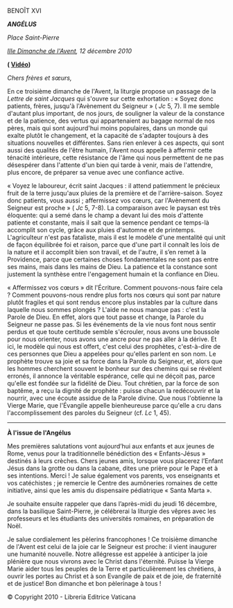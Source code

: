 BENOÎT XVI

***ANGÉLUS***

*Place Saint-Pierre*

*[IIIe Dimanche de l'Avent](http://www.vatican.va/liturgical_year/advent/2010/index_fr.html#III%20DOMENICA%20DI%20AVVENTO), 12 décembre 2010*

**( [Vidéo](http://youtu.be/Zw09dq9Tm5A))**

*Chers frères et sœurs,*

En ce troisième dimanche de l'Avent, la liturgie propose un passage de la *Lettre de saint Jacques* qui s'ouvre sur cette exhortation : « Soyez donc patients, frères, jusqu'à l'Avènement du Seigneur » ( *Jc* 5, 7). Il me semble d'autant plus important, de nos jours, de souligner la valeur de la constance et de la patience, des vertus qui appartenaient au bagage normal de nos pères, mais qui sont aujourd'hui moins populaires, dans un monde qui exalte plutôt le changement, et la capacité de s'adapter toujours à des situations nouvelles et différentes. Sans rien enlever à ces aspects, qui sont aussi des qualités de l'être humain, l'Avent nous appelle à affermir cette ténacité intérieure, cette résistance de l'âme qui nous permettent de ne pas désespérer dans l'attente d'un bien qui tarde à venir, mais de l'attendre, plus encore, de préparer sa venue avec une confiance active.

« Voyez le laboureur, écrit saint Jacques : il attend patiemment le précieux fruit de la terre jusqu'aux pluies de la première et de l'arrière-saison. Soyez donc patients, vous aussi ; affermissez vos cœurs, car l'Avènement du Seigneur est proche » ( *Jc* 5, 7-8). La comparaison avec le paysan est très éloquente: qui a semé dans le champ a devant lui des mois d'attente patiente et constante, mais il sait que la semence pendant ce temps-là accomplit son cycle, grâce aux pluies d'automne et de printemps. L'agriculteur n'est pas fataliste, mais il est le modèle d'une mentalité qui unit de façon équilibrée foi et raison, parce que d'une part il connaît les lois de la nature et il accomplit bien son travail, et de l'autre, il s’en remet à la Providence, parce que certaines choses fondamentales ne sont pas entre ses mains, mais dans les mains de Dieu. La patience et la constance sont justement la synthèse entre l'engagement humain et la confiance en Dieu.

« Affermissez vos cœurs » dit l'Écriture. Comment pouvons-nous faire cela ? Comment pouvons-nous rendre plus forts nos cœurs qui sont par nature plutôt fragiles et qui sont rendus encore plus instables par la culture dans laquelle nous sommes plongés ? L'aide ne nous manque pas : c'est la Parole de Dieu. En effet, alors que tout passe et change, la Parole du Seigneur ne passe pas. Si les événements de la vie nous font nous sentir perdus et que toute certitude semble s'écrouler, nous avons une boussole pour nous orienter, nous avons une ancre pour ne pas aller à la dérive. Et ici, le modèle qui nous est offert, c'est celui des prophètes, c'est-à-dire de ces personnes que Dieu a appelées pour qu'elles parlent en son nom. Le prophète trouve sa joie et sa force dans la Parole du Seigneur, et, alors que les hommes cherchent souvent le bonheur sur des chemins qui se révèlent erronés, il annonce la véritable espérance, celle qui ne déçoit pas, parce qu'elle est fondée sur la fidélité de Dieu. Tout chrétien, par la force de son baptême, a reçu la dignité de prophète : puisse chacun la redécouvrir et la nourrir, avec une écoute assidue de la Parole divine. Que nous l'obtienne la Vierge Marie, que l'Évangile appelle bienheureuse parce qu'elle a cru dans l'accomplissement des paroles du Seigneur (cf. *Lc* 1, 45).

* * *

**À l'issue de l'Angélus**

Mes premières salutations vont aujourd’hui aux enfants et aux jeunes de Rome, venus pour la traditionnelle bénédiction des « Enfants-Jésus » destinés à leurs crèches. Chers jeunes amis, lorsque vous placerez l’Enfant Jésus dans la grotte ou dans la cabane, dites une prière pour le Pape et à ses intentions. Merci ! Je salue également vos parents, vos enseignants et vos catéchistes ; je remercie le Centre des aumôneries romaines de cette initiative, ainsi que les amis du dispensaire pédiatrique « Santa Marta ».

Je souhaite ensuite rappeler que dans l’après-midi du jeudi 16 décembre, dans la basilique Saint-Pierre, je célébrerai la liturgie des vêpres avec les professeurs et les étudiants des universités romaines, en préparation de Noël.

Je salue cordialement les pèlerins francophones ! Ce troisième dimanche de l'Avent est celui de la joie car le Seigneur est proche: il vient inaugurer une humanité nouvelle. Notre allégresse est appelée à anticiper la joie plénière que nous vivrons avec le Christ dans l'éternité. Puisse la Vierge Marie aider tous les peuples de la Terre et particulièrement les chrétiens, à ouvrir les portes au Christ et à son Evangile de paix et de joie, de fraternité et de justice! Bon dimanche et bon pèlerinage à tous !

© Copyright 2010 - Libreria Editrice Vaticana
